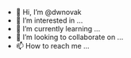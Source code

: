 - 👋 Hi, I’m @dwnovak
- 👀 I’m interested in ...
- 🌱 I’m currently learning ...
- 💞️ I’m looking to collaborate on ...
- 📫 How to reach me ...

<!---
dwnovak/dwnovak is a ✨ special ✨ repository because its `README.md` (this file) appears on your GitHub profile.
You can click the Preview link to take a look at your changes.
--->
